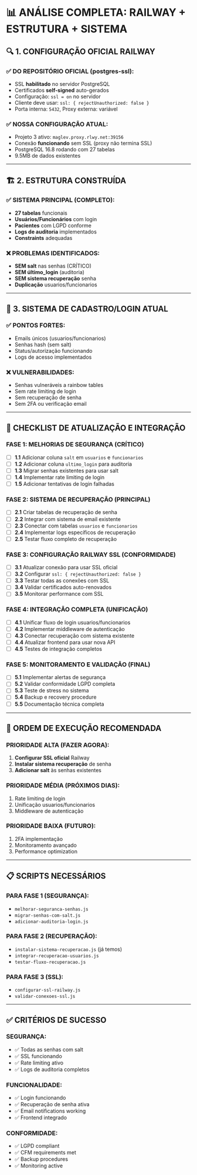 # 📊 ANÁLISE COMPLETA: RAILWAY + ESTRUTURA + SISTEMA

## 🔍 **1. CONFIGURAÇÃO OFICIAL RAILWAY**

### **✅ DO REPOSITÓRIO OFICIAL (postgres-ssl):**
- SSL **habilitado** no servidor PostgreSQL
- Certificados **self-signed** auto-gerados
- Configuração: `ssl = on` no servidor
- Cliente deve usar: `ssl: { rejectUnauthorized: false }`
- Porta interna: `5432`, Proxy externa: variável

### **✅ NOSSA CONFIGURAÇÃO ATUAL:**
- Projeto 3 ativo: `maglev.proxy.rlwy.net:39156`
- Conexão **funcionando** sem SSL (proxy não termina SSL)
- PostgreSQL 16.8 rodando com 27 tabelas
- 9.5MB de dados existentes

---

## 🏗️ **2. ESTRUTURA CONSTRUÍDA**

### **✅ SISTEMA PRINCIPAL (COMPLETO):**
- **27 tabelas** funcionais
- **Usuários/Funcionários** com login
- **Pacientes** com LGPD conforme
- **Logs de auditoria** implementados
- **Constraints** adequadas

### **❌ PROBLEMAS IDENTIFICADOS:**
- **SEM salt** nas senhas (CRÍTICO)
- **SEM último_login** (auditoria)
- **SEM sistema recuperação** senha
- **Duplicação** usuarios/funcionarios

---

## 🔐 **3. SISTEMA DE CADASTRO/LOGIN ATUAL**

### **✅ PONTOS FORTES:**
- Emails únicos (usuarios/funcionarios)
- Senhas hash (sem salt)
- Status/autorização funcionando
- Logs de acesso implementados

### **❌ VULNERABILIDADES:**
- Senhas vulneráveis a rainbow tables
- Sem rate limiting de login
- Sem recuperação de senha
- Sem 2FA ou verificação email

---

## 🎯 **CHECKLIST DE ATUALIZAÇÃO E INTEGRAÇÃO**

### **FASE 1: MELHORIAS DE SEGURANÇA (CRÍTICO)**
- [ ] **1.1** Adicionar coluna `salt` em `usuarios` e `funcionarios`
- [ ] **1.2** Adicionar coluna `ultimo_login` para auditoria
- [ ] **1.3** Migrar senhas existentes para usar salt
- [ ] **1.4** Implementar rate limiting de login
- [ ] **1.5** Adicionar tentativas de login falhadas

### **FASE 2: SISTEMA DE RECUPERAÇÃO (PRINCIPAL)**
- [ ] **2.1** Criar tabelas de recuperação de senha
- [ ] **2.2** Integrar com sistema de email existente
- [ ] **2.3** Conectar com tabelas `usuarios` e `funcionarios`
- [ ] **2.4** Implementar logs específicos de recuperação
- [ ] **2.5** Testar fluxo completo de recuperação

### **FASE 3: CONFIGURAÇÃO RAILWAY SSL (CONFORMIDADE)**
- [ ] **3.1** Atualizar conexão para usar SSL oficial
- [ ] **3.2** Configurar `ssl: { rejectUnauthorized: false }`
- [ ] **3.3** Testar todas as conexões com SSL
- [ ] **3.4** Validar certificados auto-renovados
- [ ] **3.5** Monitorar performance com SSL

### **FASE 4: INTEGRAÇÃO COMPLETA (UNIFICAÇÃO)**
- [ ] **4.1** Unificar fluxo de login usuarios/funcionarios
- [ ] **4.2** Implementar middleware de autenticação
- [ ] **4.3** Conectar recuperação com sistema existente
- [ ] **4.4** Atualizar frontend para usar nova API
- [ ] **4.5** Testes de integração completos

### **FASE 5: MONITORAMENTO E VALIDAÇÃO (FINAL)**
- [ ] **5.1** Implementar alertas de segurança
- [ ] **5.2** Validar conformidade LGPD completa
- [ ] **5.3** Teste de stress no sistema
- [ ] **5.4** Backup e recovery procedure
- [ ] **5.5** Documentação técnica completa

---

## 🚀 **ORDEM DE EXECUÇÃO RECOMENDADA**

### **PRIORIDADE ALTA (FAZER AGORA):**
1. **Configurar SSL oficial** Railway
2. **Instalar sistema recuperação** de senha
3. **Adicionar salt** às senhas existentes

### **PRIORIDADE MÉDIA (PRÓXIMOS DIAS):**
1. Rate limiting de login
2. Unificação usuarios/funcionarios
3. Middleware de autenticação

### **PRIORIDADE BAIXA (FUTURO):**
1. 2FA implementação
2. Monitoramento avançado
3. Performance optimization

---

## 📋 **SCRIPTS NECESSÁRIOS**

### **PARA FASE 1 (SEGURANÇA):**
- `melhorar-seguranca-senhas.js`
- `migrar-senhas-com-salt.js`
- `adicionar-auditoria-login.js`

### **PARA FASE 2 (RECUPERAÇÃO):**
- `instalar-sistema-recuperacao.js` (já temos)
- `integrar-recuperacao-usuarios.js`
- `testar-fluxo-recuperacao.js`

### **PARA FASE 3 (SSL):**
- `configurar-ssl-railway.js`
- `validar-conexoes-ssl.js`

---

## ✅ **CRITÉRIOS DE SUCESSO**

### **SEGURANÇA:**
- ✅ Todas as senhas com salt
- ✅ SSL funcionando
- ✅ Rate limiting ativo
- ✅ Logs de auditoria completos

### **FUNCIONALIDADE:**
- ✅ Login funcionando
- ✅ Recuperação de senha ativa
- ✅ Email notifications working
- ✅ Frontend integrado

### **CONFORMIDADE:**
- ✅ LGPD compliant
- ✅ CFM requirements met
- ✅ Backup procedures
- ✅ Monitoring active
